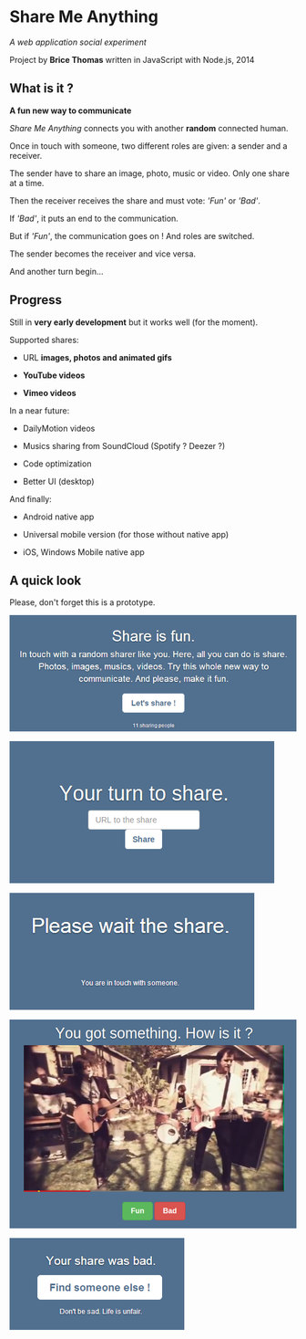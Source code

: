 Share Me Anything
=================

*A web application social experiment*

Project by **Brice Thomas** written in JavaScript with Node.js, 2014

What is it ?
------------

**A fun new way to communicate**

*Share Me Anything* connects you with another **random** connected human.

Once in touch with someone, two different roles are given: a sender and a receiver.

The sender have to share an image, photo, music or video. Only one share at a time.

Then the receiver receives the share and must vote: *'Fun'* or *'Bad'*.

If *'Bad'*, it puts an end to the communication.

But if *'Fun'*, the communication goes on ! And roles are switched.

The sender becomes the receiver and vice versa.

And another turn begin...

Progress
--------

Still in **very early development** but it works well (for the moment).

Supported shares:

- URL **images, photos and animated gifs**

- **YouTube videos**

- **Vimeo videos**

In a near future:

- DailyMotion videos

- Musics sharing from SoundCloud (Spotify ? Deezer ?)

- Code optimization

- Better UI (desktop)

And finally:

- Android native app

- Universal mobile version (for those without native app)

- iOS, Windows Mobile native app


A quick look
------------

Please, don't forget this is a prototype.

![Home](readme/home.png)

![Sender_share](readme/sharer_share.png)



![Receiver_wait](readme/receiver_wait.png)

![Receiver_vote](readme/receiver_vote.png)


![Bad](readme/bad.png)
